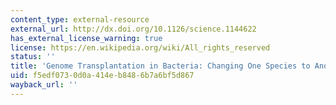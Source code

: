```yaml
---
content_type: external-resource
external_url: http://dx.doi.org/10.1126/science.1144622
has_external_license_warning: true
license: https://en.wikipedia.org/wiki/All_rights_reserved
status: ''
title: 'Genome Transplantation in Bacteria: Changing One Species to Another'
uid: f5edf073-0d0a-414e-b848-6b7a6bf5d867
wayback_url: ''
---
```

